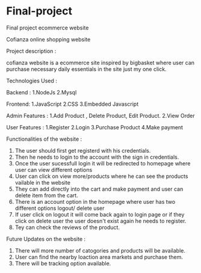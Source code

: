 # Final-project
Final project ecommerce website

Cofianza online shopping website

Project description :

cofianza website is a  ecommerce site inspired by bigbasket where user can purchase necessary daily essentials in the site just my one click.

Technologies  Used :

Backend :
1.NodeJs
2.Mysql

Frontend:
1.JavaScript
2.CSS
3.Embedded Javascript

Admin Features : 
1.Add Product , Delete Product, Edit Product.
2.View Order

User Features :
1.Register
2.Login 
3.Purchase Product
4.Make payment

Functionalities of the website :

1. The user should first get registerd with his credentials.
2. Then he needs to login to the account with the sign in credentials.
3. Once the user sucessfull login it will be redirected to homepage where user can view different options
4. User can click on view more/products where he can see the products vailable in the website
5. They can add directly into the cart and make payment and user can delete item from the cart.
6. There is an account option in the homepage where user has two different options
logout/ delete user 
7. If user click on logout it will come back again to login page or if they click on 
delete user the user doesn't exist again he needs to register.
8. Tey can check the reviews of the product.

Future Updates on the website :

1. There will more number of catogories and products will be available.
2. User can find the nearby loaction area markets and purchase them.
3. There will be tracking option available.
